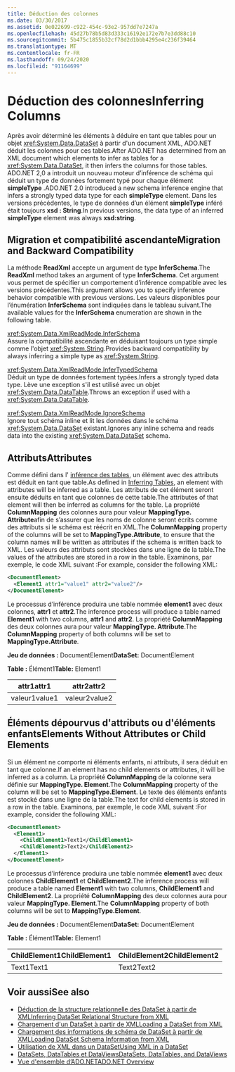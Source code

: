 ```yaml
---
title: Déduction des colonnes
ms.date: 03/30/2017
ms.assetid: 0e022699-c922-454c-93e2-957dd7e7247a
ms.openlocfilehash: 45d27b78b5d83d333c16192e172e7b7e3dd88c10
ms.sourcegitcommit: 5b475c1855b32cf78d2d1bbb4295e4c236f39464
ms.translationtype: MT
ms.contentlocale: fr-FR
ms.lasthandoff: 09/24/2020
ms.locfileid: "91164699"
---
```

# <a name="inferring-columns"></a><span data-ttu-id="bec20-102">Déduction des colonnes</span><span class="sxs-lookup"><span data-stu-id="bec20-102">Inferring Columns</span></span>

<span data-ttu-id="bec20-103">Après avoir déterminé les éléments à déduire en tant que tables pour un objet <xref:System.Data.DataSet> à partir d'un document XML, ADO.NET déduit les colonnes pour ces tables.</span><span class="sxs-lookup"><span data-stu-id="bec20-103">After ADO.NET has determined from an XML document which elements to infer as tables for a <xref:System.Data.DataSet>, it then infers the columns for those tables.</span></span> <span data-ttu-id="bec20-104">ADO.NET 2,0 a introduit un nouveau moteur d’inférence de schéma qui déduit un type de données fortement typé pour chaque élément **simpleType** .</span><span class="sxs-lookup"><span data-stu-id="bec20-104">ADO.NET 2.0 introduced a new schema inference engine that infers a strongly typed data type for each **simpleType** element.</span></span> <span data-ttu-id="bec20-105">Dans les versions précédentes, le type de données d’un élément **simpleType** inféré était toujours **xsd : String**.</span><span class="sxs-lookup"><span data-stu-id="bec20-105">In previous versions, the data type of an inferred **simpleType** element was always **xsd:string**.</span></span>  
  
## <a name="migration-and-backward-compatibility"></a><span data-ttu-id="bec20-106">Migration et compatibilité ascendante</span><span class="sxs-lookup"><span data-stu-id="bec20-106">Migration and Backward Compatibility</span></span>  

 <span data-ttu-id="bec20-107">La méthode **ReadXml** accepte un argument de type **InferSchema**.</span><span class="sxs-lookup"><span data-stu-id="bec20-107">The **ReadXml** method takes an argument of type **InferSchema**.</span></span> <span data-ttu-id="bec20-108">Cet argument vous permet de spécifier un comportement d’inférence compatible avec les versions précédentes.</span><span class="sxs-lookup"><span data-stu-id="bec20-108">This argument allows you to specify inference behavior compatible with previous versions.</span></span> <span data-ttu-id="bec20-109">Les valeurs disponibles pour l’énumération **InferSchema** sont indiquées dans le tableau suivant.</span><span class="sxs-lookup"><span data-stu-id="bec20-109">The available values for the **InferSchema** enumeration are shown in the following table.</span></span>  
  
 <xref:System.Data.XmlReadMode.InferSchema>  
 <span data-ttu-id="bec20-110">Assure la compatibilité ascendante en déduisant toujours un type simple comme l'objet <xref:System.String>.</span><span class="sxs-lookup"><span data-stu-id="bec20-110">Provides backward compatibility by always inferring a simple type as <xref:System.String>.</span></span>  
  
 <xref:System.Data.XmlReadMode.InferTypedSchema>  
 <span data-ttu-id="bec20-111">Déduit un type de données fortement typées.</span><span class="sxs-lookup"><span data-stu-id="bec20-111">Infers a strongly typed data type.</span></span> <span data-ttu-id="bec20-112">Lève une exception s'il est utilisé avec un objet <xref:System.Data.DataTable>.</span><span class="sxs-lookup"><span data-stu-id="bec20-112">Throws an exception if used with a <xref:System.Data.DataTable>.</span></span>  
  
 <xref:System.Data.XmlReadMode.IgnoreSchema>  
 <span data-ttu-id="bec20-113">Ignore tout schéma inline et lit les données dans le schéma <xref:System.Data.DataSet> existant.</span><span class="sxs-lookup"><span data-stu-id="bec20-113">Ignores any inline schema and reads data into the existing <xref:System.Data.DataSet> schema.</span></span>  
  
## <a name="attributes"></a><span data-ttu-id="bec20-114">Attributs</span><span class="sxs-lookup"><span data-stu-id="bec20-114">Attributes</span></span>  

 <span data-ttu-id="bec20-115">Comme défini dans l' [inférence des tables](inferring-tables.md), un élément avec des attributs est déduit en tant que table.</span><span class="sxs-lookup"><span data-stu-id="bec20-115">As defined in [Inferring Tables](inferring-tables.md), an element with attributes will be inferred as a table.</span></span> <span data-ttu-id="bec20-116">Les attributs de cet élément seront ensuite déduits en tant que colonnes de cette table.</span><span class="sxs-lookup"><span data-stu-id="bec20-116">The attributes of that element will then be inferred as columns for the table.</span></span> <span data-ttu-id="bec20-117">La propriété **ColumnMapping** des colonnes aura pour valeur **MappingType. Attribute**afin de s’assurer que les noms de colonne seront écrits comme des attributs si le schéma est réécrit en XML.</span><span class="sxs-lookup"><span data-stu-id="bec20-117">The **ColumnMapping** property of the columns will be set to **MappingType.Attribute**, to ensure that the column names will be written as attributes if the schema is written back to XML.</span></span> <span data-ttu-id="bec20-118">Les valeurs des attributs sont stockées dans une ligne de la table.</span><span class="sxs-lookup"><span data-stu-id="bec20-118">The values of the attributes are stored in a row in the table.</span></span> <span data-ttu-id="bec20-119">Examinons, par exemple, le code XML suivant :</span><span class="sxs-lookup"><span data-stu-id="bec20-119">For example, consider the following XML:</span></span>  
  
```xml  
<DocumentElement>  
  <Element1 attr1="value1" attr2="value2"/>  
</DocumentElement>  
```  
  
 <span data-ttu-id="bec20-120">Le processus d’inférence produira une table nommée **element1** avec deux colonnes, **attr1** et **attr2**.</span><span class="sxs-lookup"><span data-stu-id="bec20-120">The inference process will produce a table named **Element1** with two columns, **attr1** and **attr2**.</span></span> <span data-ttu-id="bec20-121">La propriété **ColumnMapping** des deux colonnes aura pour valeur **MappingType. Attribute**.</span><span class="sxs-lookup"><span data-stu-id="bec20-121">The **ColumnMapping** property of both columns will be set to **MappingType.Attribute**.</span></span>  
  
 <span data-ttu-id="bec20-122">**Jeu de données :** DocumentElement</span><span class="sxs-lookup"><span data-stu-id="bec20-122">**DataSet:** DocumentElement</span></span>  
  
 <span data-ttu-id="bec20-123">**Table :** Élément1</span><span class="sxs-lookup"><span data-stu-id="bec20-123">**Table:** Element1</span></span>  
  
|<span data-ttu-id="bec20-124">attr1</span><span class="sxs-lookup"><span data-stu-id="bec20-124">attr1</span></span>|<span data-ttu-id="bec20-125">attr2</span><span class="sxs-lookup"><span data-stu-id="bec20-125">attr2</span></span>|  
|-----------|-----------|  
|<span data-ttu-id="bec20-126">valeur1</span><span class="sxs-lookup"><span data-stu-id="bec20-126">value1</span></span>|<span data-ttu-id="bec20-127">valeur2</span><span class="sxs-lookup"><span data-stu-id="bec20-127">value2</span></span>|  
  
## <a name="elements-without-attributes-or-child-elements"></a><span data-ttu-id="bec20-128">Éléments dépourvus d'attributs ou d'éléments enfants</span><span class="sxs-lookup"><span data-stu-id="bec20-128">Elements Without Attributes or Child Elements</span></span>  

 <span data-ttu-id="bec20-129">Si un élément ne comporte ni éléments enfants, ni attributs, il sera déduit en tant que colonne.</span><span class="sxs-lookup"><span data-stu-id="bec20-129">If an element has no child elements or attributes, it will be inferred as a column.</span></span> <span data-ttu-id="bec20-130">La propriété **ColumnMapping** de la colonne sera définie sur **MappingType. Element**.</span><span class="sxs-lookup"><span data-stu-id="bec20-130">The **ColumnMapping** property of the column will be set to **MappingType.Element**.</span></span> <span data-ttu-id="bec20-131">Le texte des éléments enfants est stocké dans une ligne de la table.</span><span class="sxs-lookup"><span data-stu-id="bec20-131">The text for child elements is stored in a row in the table.</span></span> <span data-ttu-id="bec20-132">Examinons, par exemple, le code XML suivant :</span><span class="sxs-lookup"><span data-stu-id="bec20-132">For example, consider the following XML:</span></span>  
  
```xml  
<DocumentElement>  
  <Element1>  
    <ChildElement1>Text1</ChildElement1>  
    <ChildElement2>Text2</ChildElement2>  
  </Element1>  
</DocumentElement>  
```  
  
 <span data-ttu-id="bec20-133">Le processus d’inférence produira une table nommée **element1** avec deux colonnes **ChildElement1** et **ChildElement2**.</span><span class="sxs-lookup"><span data-stu-id="bec20-133">The inference process will produce a table named **Element1** with two columns, **ChildElement1** and **ChildElement2**.</span></span> <span data-ttu-id="bec20-134">La propriété **ColumnMapping** des deux colonnes aura pour valeur **MappingType. Element**.</span><span class="sxs-lookup"><span data-stu-id="bec20-134">The **ColumnMapping** property of both columns will be set to **MappingType.Element**.</span></span>  
  
 <span data-ttu-id="bec20-135">**Jeu de données :** DocumentElement</span><span class="sxs-lookup"><span data-stu-id="bec20-135">**DataSet:** DocumentElement</span></span>  
  
 <span data-ttu-id="bec20-136">**Table :** Élément1</span><span class="sxs-lookup"><span data-stu-id="bec20-136">**Table:** Element1</span></span>  
  
|<span data-ttu-id="bec20-137">ChildElement1</span><span class="sxs-lookup"><span data-stu-id="bec20-137">ChildElement1</span></span>|<span data-ttu-id="bec20-138">ChildElement2</span><span class="sxs-lookup"><span data-stu-id="bec20-138">ChildElement2</span></span>|  
|-------------------|-------------------|  
|<span data-ttu-id="bec20-139">Text1</span><span class="sxs-lookup"><span data-stu-id="bec20-139">Text1</span></span>|<span data-ttu-id="bec20-140">Text2</span><span class="sxs-lookup"><span data-stu-id="bec20-140">Text2</span></span>|  
  
## <a name="see-also"></a><span data-ttu-id="bec20-141">Voir aussi</span><span class="sxs-lookup"><span data-stu-id="bec20-141">See also</span></span>

- [<span data-ttu-id="bec20-142">Déduction de la structure relationnelle des DataSet à partir de XML</span><span class="sxs-lookup"><span data-stu-id="bec20-142">Inferring DataSet Relational Structure from XML</span></span>](inferring-dataset-relational-structure-from-xml.md)
- [<span data-ttu-id="bec20-143">Chargement d'un DataSet à partir de XML</span><span class="sxs-lookup"><span data-stu-id="bec20-143">Loading a DataSet from XML</span></span>](loading-a-dataset-from-xml.md)
- [<span data-ttu-id="bec20-144">Chargement des informations de schéma de DataSet à partir de XML</span><span class="sxs-lookup"><span data-stu-id="bec20-144">Loading DataSet Schema Information from XML</span></span>](loading-dataset-schema-information-from-xml.md)
- [<span data-ttu-id="bec20-145">Utilisation de XML dans un DataSet</span><span class="sxs-lookup"><span data-stu-id="bec20-145">Using XML in a DataSet</span></span>](using-xml-in-a-dataset.md)
- [<span data-ttu-id="bec20-146">DataSets, DataTables et DataViews</span><span class="sxs-lookup"><span data-stu-id="bec20-146">DataSets, DataTables, and DataViews</span></span>](index.md)
- [<span data-ttu-id="bec20-147">Vue d'ensemble d’ADO.NET</span><span class="sxs-lookup"><span data-stu-id="bec20-147">ADO.NET Overview</span></span>](../ado-net-overview.md)
